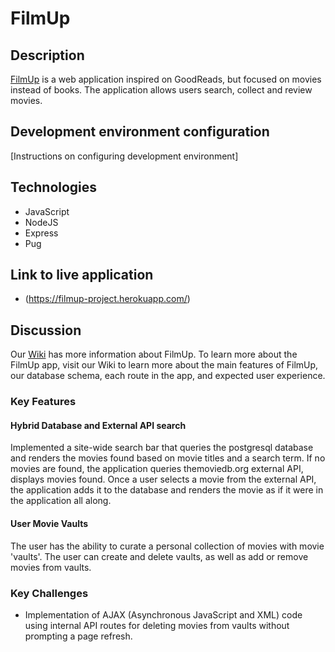 # FilmUp

## Description
[FilmUp](https://filmup-project.herokuapp.com/) is a web application inspired on GoodReads, but focused on movies instead of books. The application allows users search, collect and review movies.

## Development environment configuration
[Instructions on configuring development environment]

## Technologies
* JavaScript
* NodeJS
* Express
* Pug

## Link to live application
* (https://filmup-project.herokuapp.com/)

## Discussion
Our [Wiki](https://github.com/MattMav21/FilmUp-Project/wiki) has more information about FilmUp.  To learn more about the FilmUp app, visit our Wiki to learn more about the main features of FilmUp, our database schema, each route in the app, and expected user experience.

### Key Features
#### Hybrid Database and External API search
Implemented a site-wide search bar that queries the postgresql database and renders the movies found based on movie titles and a search term.
If no movies are found, the application queries themoviedb.org external API, displays movies found.
Once a user selects a movie from the external API, the application adds it to the database and renders the movie as if it were in the application all along.

#### User Movie Vaults
The user has the ability to curate a personal collection of movies with movie 'vaults'. The user can create and delete vaults, as well as add or remove movies from vaults.

### Key Challenges
* Implementation of AJAX (Asynchronous JavaScript and XML) code using internal API routes for deleting movies from vaults without prompting a page refresh.
